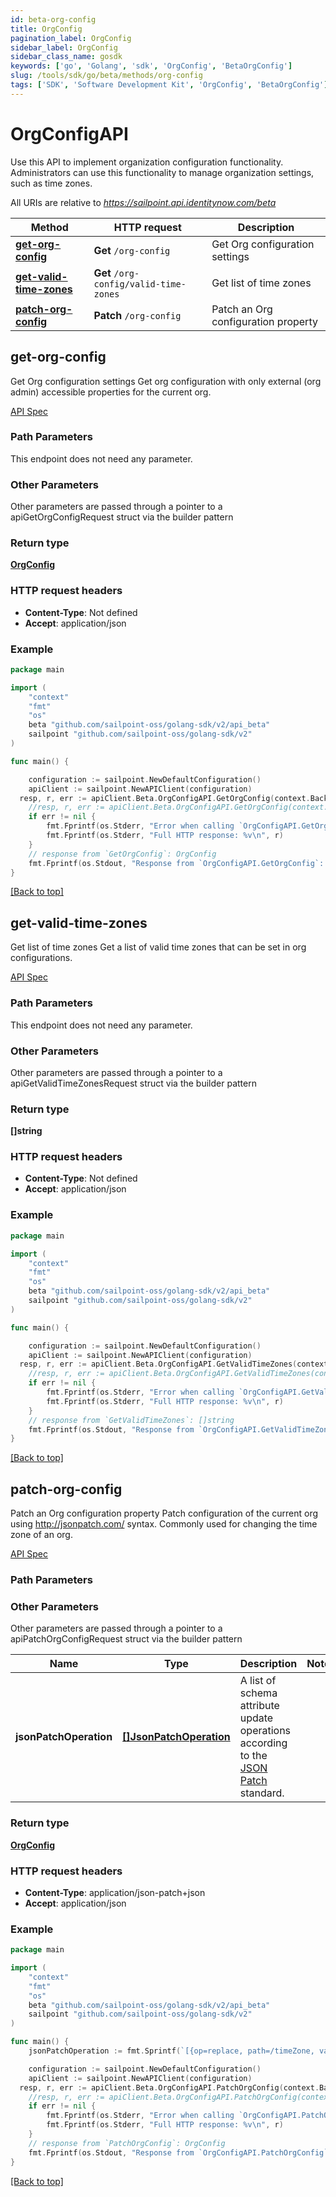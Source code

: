 ```yaml
---
id: beta-org-config
title: OrgConfig
pagination_label: OrgConfig
sidebar_label: OrgConfig
sidebar_class_name: gosdk
keywords: ['go', 'Golang', 'sdk', 'OrgConfig', 'BetaOrgConfig'] 
slug: /tools/sdk/go/beta/methods/org-config
tags: ['SDK', 'Software Development Kit', 'OrgConfig', 'BetaOrgConfig']
---
```


# OrgConfigAPI
  Use this API to implement organization configuration functionality. 
Administrators can use this functionality to manage organization settings, such as time zones.
 
All URIs are relative to *https://sailpoint.api.identitynow.com/beta*

Method | HTTP request | Description
------------- | ------------- | -------------
[**get-org-config**](#get-org-config) | **Get** `/org-config` | Get Org configuration settings
[**get-valid-time-zones**](#get-valid-time-zones) | **Get** `/org-config/valid-time-zones` | Get list of time zones
[**patch-org-config**](#patch-org-config) | **Patch** `/org-config` | Patch an Org configuration property


## get-org-config
Get Org configuration settings
Get org configuration with only external (org admin) accessible properties for the current org.

[API Spec](https://developer.sailpoint.com/docs/api/beta/get-org-config)

### Path Parameters

This endpoint does not need any parameter.

### Other Parameters

Other parameters are passed through a pointer to a apiGetOrgConfigRequest struct via the builder pattern


### Return type

[**OrgConfig**](../models/org-config)

### HTTP request headers

- **Content-Type**: Not defined
- **Accept**: application/json

### Example

```go
package main

import (
	"context"
	"fmt"
	"os"
    beta "github.com/sailpoint-oss/golang-sdk/v2/api_beta"
	sailpoint "github.com/sailpoint-oss/golang-sdk/v2"
)

func main() {

	configuration := sailpoint.NewDefaultConfiguration()
	apiClient := sailpoint.NewAPIClient(configuration)
  resp, r, err := apiClient.Beta.OrgConfigAPI.GetOrgConfig(context.Background()).Execute()
	//resp, r, err := apiClient.Beta.OrgConfigAPI.GetOrgConfig(context.Background()).Execute()
	if err != nil {
		fmt.Fprintf(os.Stderr, "Error when calling `OrgConfigAPI.GetOrgConfig``: %v\n", err)
		fmt.Fprintf(os.Stderr, "Full HTTP response: %v\n", r)
	}
	// response from `GetOrgConfig`: OrgConfig
	fmt.Fprintf(os.Stdout, "Response from `OrgConfigAPI.GetOrgConfig`: %v\n", resp)
}
```

[[Back to top]](#)

## get-valid-time-zones
Get list of time zones
Get a list of valid time zones that can be set in org configurations.

[API Spec](https://developer.sailpoint.com/docs/api/beta/get-valid-time-zones)

### Path Parameters

This endpoint does not need any parameter.

### Other Parameters

Other parameters are passed through a pointer to a apiGetValidTimeZonesRequest struct via the builder pattern


### Return type

**[]string**

### HTTP request headers

- **Content-Type**: Not defined
- **Accept**: application/json

### Example

```go
package main

import (
	"context"
	"fmt"
	"os"
    beta "github.com/sailpoint-oss/golang-sdk/v2/api_beta"
	sailpoint "github.com/sailpoint-oss/golang-sdk/v2"
)

func main() {

	configuration := sailpoint.NewDefaultConfiguration()
	apiClient := sailpoint.NewAPIClient(configuration)
  resp, r, err := apiClient.Beta.OrgConfigAPI.GetValidTimeZones(context.Background()).Execute()
	//resp, r, err := apiClient.Beta.OrgConfigAPI.GetValidTimeZones(context.Background()).Execute()
	if err != nil {
		fmt.Fprintf(os.Stderr, "Error when calling `OrgConfigAPI.GetValidTimeZones``: %v\n", err)
		fmt.Fprintf(os.Stderr, "Full HTTP response: %v\n", r)
	}
	// response from `GetValidTimeZones`: []string
	fmt.Fprintf(os.Stdout, "Response from `OrgConfigAPI.GetValidTimeZones`: %v\n", resp)
}
```

[[Back to top]](#)

## patch-org-config
Patch an Org configuration property
Patch configuration of the current org using http://jsonpatch.com/ syntax.  Commonly used for changing the time zone of an org.

[API Spec](https://developer.sailpoint.com/docs/api/beta/patch-org-config)

### Path Parameters



### Other Parameters

Other parameters are passed through a pointer to a apiPatchOrgConfigRequest struct via the builder pattern


Name | Type | Description  | Notes
------------- | ------------- | ------------- | -------------
 **jsonPatchOperation** | [**[]JsonPatchOperation**](../models/json-patch-operation) | A list of schema attribute update operations according to the [JSON Patch](https://tools.ietf.org/html/rfc6902) standard. | 

### Return type

[**OrgConfig**](../models/org-config)

### HTTP request headers

- **Content-Type**: application/json-patch+json
- **Accept**: application/json

### Example

```go
package main

import (
	"context"
	"fmt"
	"os"
    beta "github.com/sailpoint-oss/golang-sdk/v2/api_beta"
	sailpoint "github.com/sailpoint-oss/golang-sdk/v2"
)

func main() {
    jsonPatchOperation := fmt.Sprintf(`[{op=replace, path=/timeZone, value=America/Toronto}]`) // []JsonPatchOperation | A list of schema attribute update operations according to the [JSON Patch](https://tools.ietf.org/html/rfc6902) standard.

	configuration := sailpoint.NewDefaultConfiguration()
	apiClient := sailpoint.NewAPIClient(configuration)
  resp, r, err := apiClient.Beta.OrgConfigAPI.PatchOrgConfig(context.Background()).JsonPatchOperation(jsonPatchOperation).Execute()
	//resp, r, err := apiClient.Beta.OrgConfigAPI.PatchOrgConfig(context.Background()).JsonPatchOperation(jsonPatchOperation).Execute()
	if err != nil {
		fmt.Fprintf(os.Stderr, "Error when calling `OrgConfigAPI.PatchOrgConfig``: %v\n", err)
		fmt.Fprintf(os.Stderr, "Full HTTP response: %v\n", r)
	}
	// response from `PatchOrgConfig`: OrgConfig
	fmt.Fprintf(os.Stdout, "Response from `OrgConfigAPI.PatchOrgConfig`: %v\n", resp)
}
```

[[Back to top]](#)

